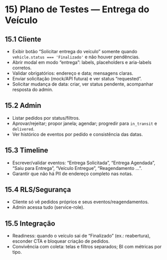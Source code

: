 # 15) Plano de Testes — Entrega do Veículo

## 15.1 Cliente
- Exibir botão “Solicitar entrega do veículo” somente quando `vehicle.status === 'Finalizado'` e não houver pendências.
- Abrir modal em modo “entrega”: labels, placeholders e aria-labels corretos.
- Validar obrigatórios: endereço e data; mensagens claras.
- Enviar solicitação (mock/API futura) e ver status “requested”.
- Solicitar mudança de data: criar, ver status pendente, acompanhar resposta do admin.

## 15.2 Admin
- Listar pedidos por status/filtros.
- Aprovar/rejeitar; propor janela; agendar; progredir para `in_transit` e `delivered`.
- Ver histórico de eventos por pedido e consistência das datas.

## 15.3 Timeline
- Escrever/validar eventos: “Entrega Solicitada”, “Entrega Agendada”, “Saiu para Entrega”, “Veículo Entregue”, “Reagendamento …”.
- Garantir que não há PII de endereço completo nas notas.

## 15.4 RLS/Segurança
- Cliente só vê pedidos próprios e seus eventos/reagendamentos.
- Admin acessa tudo (service-role).

## 15.5 Integração
- Readiness: quando o veículo sai de “Finalizado” (ex.: reabertura), esconder CTA e bloquear criação de pedidos.
- Convivência com coleta: telas e filtros separados; BI com métricas por tipo.

